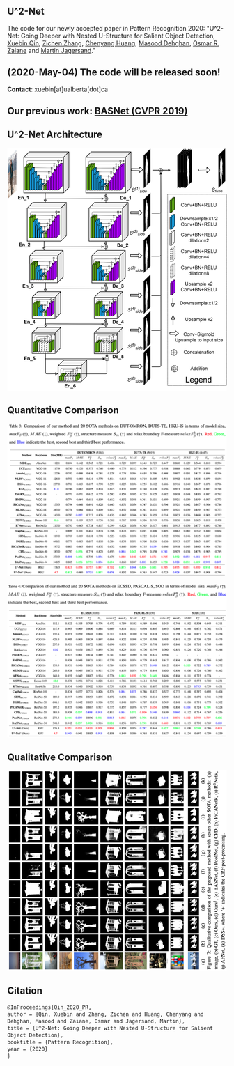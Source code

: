 ## U^2-Net
The code for our newly accepted paper in Pattern Recognition 2020: "U^2-Net: Going Deeper with Nested U-Structure for Salient Object Detection, [Xuebin Qin](https://webdocs.cs.ualberta.ca/~xuebin/), [Zichen Zhang](https://webdocs.cs.ualberta.ca/~zichen2/), [Chenyang Huang](https://chenyangh.com/), [Masood Dehghan](https://sites.google.com/view/masooddehghan), [Osmar R. Zaiane](http://webdocs.cs.ualberta.ca/~zaiane/) and [Martin Jagersand](https://webdocs.cs.ualberta.ca/~jag/)."

## (2020-May-04) The code will be released soon!

__Contact__: xuebin[at]ualberta[dot]ca


## Our previous work: [BASNet (CVPR 2019)](https://github.com/NathanUA/BASNet)


## U^2-Net Architecture

![U^2-Net architecture](U2NETPR.png)


## Quantitative Comparison

![Quantitative Comparison](quan_1.png)

![Quantitative Comparison](quan_2.png)


## Qualitative Comparison

![Qualitative Comparison](qual.png?raw=true)


## Citation
```
@InProceedings{Qin_2020_PR,
author = {Qin, Xuebin and Zhang, Zichen and Huang, Chenyang and Dehghan, Masood and Zaiane, Osmar and Jagersand, Martin},
title = {U^2-Net: Going Deeper with Nested U-Structure for Salient Object Detection},
booktitle = {Pattern Recognition},
year = {2020}
}
```
